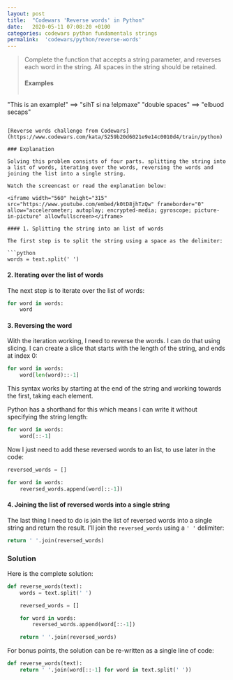 ```yaml
---
layout: post
title:  "Codewars 'Reverse words' in Python"
date:   2020-05-11 07:08:20 +0100
categories: codewars python fundamentals strings
permalink:  'codewars/python/reverse-words'
---
```


> Complete the function that accepts a string parameter, and reverses each word in the string. All spaces in the string should be retained.
>
> #### Examples
>
> ```
"This is an example!" ==> "sihT si na !elpmaxe"
"double  spaces"      ==> "elbuod  secaps"
```

[Reverse words challenge from Codewars](https://www.codewars.com/kata/5259b20d6021e9e14c0010d4/train/python)

### Explanation

Solving this problem consists of four parts. splitting the string into a list of words, iterating over the words, reversing the words and joining the list into a single string.

Watch the screencast or read the explanation below:

<iframe width="560" height="315" src="https://www.youtube.com/embed/k0tD8jhTzQw" frameborder="0" allow="accelerometer; autoplay; encrypted-media; gyroscope; picture-in-picture" allowfullscreen></iframe>

#### 1. Splitting the string into an list of words

The first step is to split the string using a space as the delimiter:

```python
words = text.split(' ')
````

#### 2. Iterating over the list of words

The next step is to iterate over the list of words:

```python
for word in words:
    word
```

#### 3. Reversing the word

With the iteration working, I need to reverse the words. I can do that using slicing. I can create a slice that starts with the length of the string, and ends at index 0:

```python
for word in words:
    word[len(word)::-1]
```

This syntax works by starting at the end of the string and working towards the first, taking each element.

Python has a shorthand for this which means I can write it without specifying the string length:

```python
for word in words:
    word[::-1]
```

Now I just need to add these reversed words to an list, to use later in the code:

```python
reversed_words = []

for word in words:
    reversed_words.append(word[::-1])
```

#### 4. Joining the list of reversed words into a single string

The last thing I need to do is join the list of reversed words into a single string and return the result. I'll join the `reversed_words` using a `' '` delimiter:

```python
return ' '.join(reversed_words)
```

### Solution

Here is the complete solution:

```python
def reverse_words(text):
    words = text.split(' ')

    reversed_words = []

    for word in words:
        reversed_words.append(word[::-1])

    return ' '.join(reversed_words)
```

For bonus points, the solution can be re-written as a single line of code:

```python
def reverse_words(text):
    return ' '.join(word[::-1] for word in text.split(' '))
```